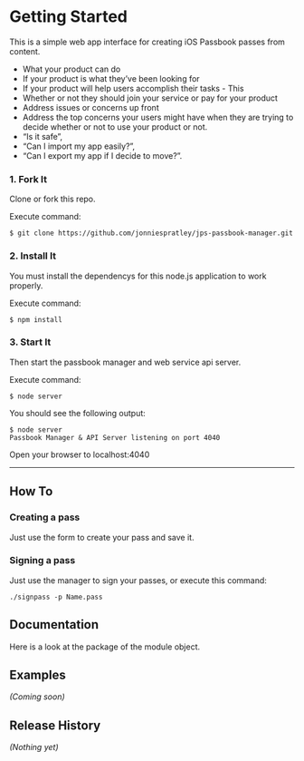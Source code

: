# Getting Started
This is a simple web app interface for creating iOS Passbook passes from content.

* What your product can do
* If your product is what they’ve been looking for
* If your product will help users accomplish their tasks - This
* Whether or not they should join your service or pay for your product
* Address issues or concerns up front
* Address the top concerns your users might have when they are trying to decide whether or not to use your product or not. 
* “Is it safe”, 
* “Can I import my app easily?”, 
* “Can I export my app if I decide to move?”.  
 



### 1. Fork It
Clone or fork this repo. 

Execute command:

	$ git clone https://github.com/jonniespratley/jps-passbook-manager.git


### 2. Install It
You must install the dependencys for this node.js application to work properly.

Execute command:

	$ npm install


### 3. Start It
Then start the passbook manager and web service api server.

Execute command:
	
	$ node server
	
You should see the following output:

	$ node server
	Passbook Manager & API Server listening on port 4040
	
Open your browser to localhost:4040

----
	
## How To
	
### Creating a pass
Just use the form to create your pass and save it.

### Signing a pass
Just use the manager to sign your passes, or execute this command:

	./signpass -p Name.pass

	

## Documentation
Here is a look at the package of the module object.

## Examples
_(Coming soon)_






## Release History
_(Nothing yet)_









